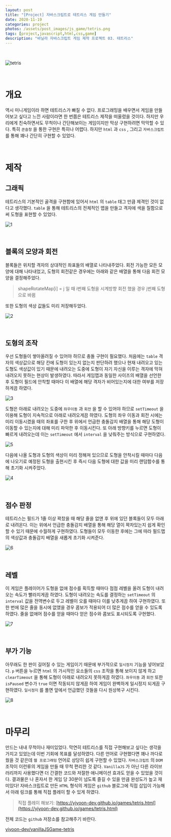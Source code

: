 ```yaml
---
layout: post
title: "[Project] 자바스크립트로 테트리스 게임 만들기"
date: 2020-11-19
categories: project
photos: /assets/post_images/js_game/tetris.png
tags: [project,javascript,html,css,game]
description: "바닐라 자바스크립트 게임 제작 프로젝트 03. 테트리스"
---
```


<br>

![tetris](/assets/post_images/js_game/ex_tetris.png)

<br>

# 개요

역시 미니게임이라 하면 테트리스가 빠질 수 없다. 프로그래밍을 배우면서 게임을 만들어보고 싶다고 느낀 사람이라면 한 번쯤은 테트리스 제작을 떠올렸을 것이다. 하지만 우리에게 친숙하면서도 무척이나 간단해보이는 게임이지만 막상 구현하려면 막막할 수 있다. 특히 `콘솔창` 을 통한 구현은 특히나 어렵다. 하지만 `html` 과 `css` , 그리고 `자바스크립트` 를 통해 꽤나 간단히 구현할 수 있었다.

<br>

# 제작

## 그래픽

테트리스의 기본적인 골격을 구현함에 있어서 `html` 의 `table` 태그 만큼 제격인 것이 없다고 생각했다. `table` 을 통해 테트리스의 전체적인 맵을 만들고 격자에 색을 칠함으로써 도형을 표현할 수 있었다.

![1](/assets/post_images/js_game/tetris_1.png)

<br>

## 블록의 모양과 회전

블록들은 위치할 격자의 상대적인 좌표들의 배열로 나타내주었다. 회전 가능한 모든 모양에 대해 나타내었고, 도형의 회전같은 경우에는 아래와 같은 배열을 통해 다음 회전 모양을 결정해주었다.

> shapeRotateMap[i] = j 일 때 i번째 도형을 시계방향 회전 했을 경우 j번째 도형으로 바뀜

또한 도형의 색상 값들도 미리 저장해두었다.

![2](/assets/post_images/js_game/tetris_2.png)

<br>

## 도형의 조작

우선 도형들이 쌓아올려질 수 있어야 하므로 충돌 구현이 필요했다. 처음에는 `table` 격자의 색상값으로 해당 칸에 도형이 있는지 없는지 판단하려 했으나 현재 내려오고 있는 도형도 색상값이 있기 때문에 내려오는 도중에 도형이 자기 자신을 이루는 격자에 막혀 내려오지 못하는 현상이 발생하였다. 따라서 게임맵과 동일한 사이즈의 배열을 선언한 후 도형이 필드에 안착할 때마다 이 배열에 해당 격자가 비어있는지에 대한 여부를 저장하게끔 하였다.

![3](/assets/post_images/js_game/tetris_3.png)

도형은 아래로 내려오는 도중에 `좌우이동` 과 `회전` 을 할 수 있어야 하므로 `setTimeout` 을 이용해 도형이 지속적으로 아래로 내려오게끔 하였다. 도형의 좌우 이동과 회전 시에는 미리 이동시켰을 때의 좌표를 구한 후 위에서 언급한 충돌감지 배열을 통해 해당 도형이 이동할 수 있는지에 대해 미리 파악한 후 이동시킨다. 또 아래 방향키를 누르면 도형이 빠르게 내려오는데 이는 `setTimeout` 에서 `interval` 을 낮춰주는 방식으로 구현하였다.

![5](/assets/post_images/js_game/tetris_5.png)

다음에 나올 도형과 도형의 색상이 미리 정해져 있으므로 도형을 안착시킬 때마다 다음에 나오기로 예정된 도형을 출현시킨 후 즉시 다음 도형에 대한 값을 미리 랜덤함수를 통해 초기화 시켜주었다.

![4](/assets/post_images/js_game/tetris_4.png)

<br>

## 점수 판정

테트리스는 필드가 1줄 이상 꽉찼을 때 해당 줄을 없앤 후 위에 있던 블록들이 모두 아래로 내려온다. 이는 위에서 언급한 충돌감지 배열을 통해 해당 열이 꽉차있는지 쉽게 확인할 수 있기 때문에 수월하게 구현하였다. 도형들이 모두 이동한 후에는 그에 따라 필드맵의 색상값과 충돌감지 배열을 새롭게 초기화 시켜준다.

![6](/assets/post_images/js_game/tetris_6.png)

<br>

## 레벨

이 게임은 플레이어가 도형을 없애 점수를 획득할 때마다 점점 레벨을 올려 도형이 내려오는 속도가 빨라지게끔 하였다. 도형이 내려오는 속도를 결정하는 `setTimeout` 의 `interval` 값을 전역변수로 두고 레벨이 오를 때마다 이를 낮추게끔 하여 구현하였다. 또 한 번에 많은 줄을 동시에 없앴을 경우 콤보가 적용되어 더 많은 점수를 얻을 수 있도록 하였다. 줄을 없애어 점수를 얻을 때마다 얻은 점수와 콤보도 표시되도록 구현했다.

![7](/assets/post_images/js_game/tetris_7.png)

<br>

## 부가 기능

아무래도 한 판이 길어질 수 있는 게임이기 때문에 부가적으로 `일시정지` 기능을 넣어보았다. `p` 버튼을 누르면 `html` 의 가시적인 요소들의 `css` 조작을 통해 보이지 않게 하고 `clearTimeout` 을 통해 도형이 아래로 내려오지 못하게끔 하였다. `좌우이동` 과 `회전` 또한 `isPaused` 변수가 `true` 이면 작동되지 않게끔 하여 게임이 완벽하게 일시정지 되게끔 구현하였다. `일시정지` 를 풀면 앞에서 언급했던 것들을 다시 원상복구 시킨다.

![8](/assets/post_images/js_game/tetris_8.png)

<br>

# 마무리

만드는 내내 무척이나 재미있었다. 막연히 테트리스를 직접 구현해보고 싶다는 생각을 가지고 있었는데 이번 기회에 목표를 달성하였다. 다른 언어로 구현했다면 꽤나 까다로웠을 것 같은데 `웹 프로그래밍` 언어로 상당히 쉽게 구현할 수 있었다. `자바스크립트` 의 `DOM` 조작이 이런류의 게임을 만들 때 무척 편리한 것 같다. `VanillaJS` 가 아닌 다른 라이브러리까지 사용했다면 더 간결한 코드와 저절한 애니메이션 효과도 얻을 수 있었을 것이다. 결과물은 나 혼자서 한 게임 당 30분이 넘도록 즐길 수 있을 만큼 완성도가 높고 재미있다! 자바스크립트로 만든 `HTML` 형식의 게임은 `github` 블로그에 직접 삽입이 가능해서 아래 링크를 통해 직접 플레이 할 수 있게 하였다.

>직접 플레이 해보기: [https://yjyoon-dev.github.io/games/tetris.html](https://yjyoon-dev.github.io/games/tetris.html)

전체 코드는 `github` 저장소를 참고해주기 바란다.

[yjyoon-dev/vanillaJSGame-tetris](https://github.com/yjyoon-dev/vanilla-javascript-game/tree/master/tetris)